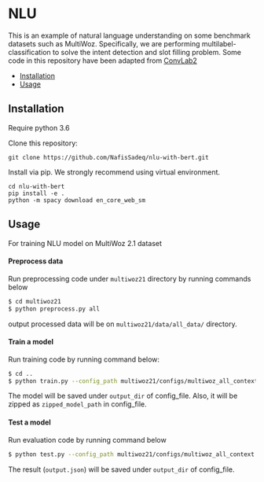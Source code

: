 # NLU

This is an example of natural language understanding on some benchmark datasets such as MultiWoz. Specifically, we are performing multilabel-classification to solve the intent detection and slot filling problem. Some code in this repository have been adapted from [ConvLab2](https://github.com/thu-coai/ConvLab-2.git)

- [Installation](#installation)
- [Usage](#usage)

## Installation

Require python 3.6

Clone this repository:
```
git clone https://github.com/NafisSadeq/nlu-with-bert.git
```

Install via pip. We strongly recommend using virtual environment.
```
cd nlu-with-bert
pip install -e .
python -m spacy download en_core_web_sm
```

## Usage
For training NLU model on MultiWoz 2.1 dataset

#### Preprocess data

Run preprocessing code under `multiwoz21` directory by running commands below

```sh
$ cd multiwoz21
$ python preprocess.py all
```

output processed data will be on `multiwoz21/data/all_data/` directory.

#### Train a model

Run training code by running command below:

```sh
$ cd ..
$ python train.py --config_path multiwoz21/configs/multiwoz_all_context.json
```

The model will be saved under `output_dir` of config_file. Also, it will be zipped as `zipped_model_path` in config_file. 

#### Test a model

Run evaluation code by running command below

```sh
$ python test.py --config_path multiwoz21/configs/multiwoz_all_context.json
```

The result (`output.json`) will be saved under `output_dir` of config_file. 




